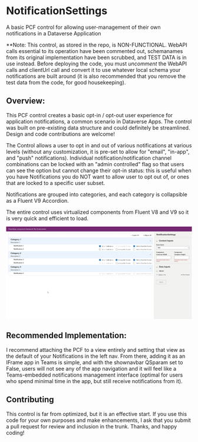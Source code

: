 # NotificationSettings
A basic PCF control for allowing user-management of their own notifications in a Dataverse Application

**Note: This control, as stored in the repo, is NON-FUNCTIONAL. WebAPI calls essential to its operation have been commented out, schemanames from its original implementation have been scrubbed, and TEST DATA is in use instead. Before deploying the code, you must _uncomment_ the WebAPI calls and clientUrl call and convert it to use whatever local schema your notifications are built around (it is also recommended that you remove the test data from the code, for good housekeeping).

## Overview:
This PCF control creates a basic opt-in / opt-out user experience for application notifications, a common scenario in Dataverse Apps. The control was built on pre-existing data structure and could definitely be streamlined. Design and code contributions are welcome! 

The Control allows a user to opt in and out of various notifications at various levels (without any customization, it is pre-set to allow for "email", "in-app", and "push" notifications). Individual notification/notification channel combinations can be locked with an "admin controlled" flag so that users can see the option but cannot change their opt-in status: this is useful when you have Notifications you do NOT want to allow user to opt out of, or ones that are locked to a specific user subset. 

Notifications are grouped into categories, and each category is collapsible as a Fluent V9 Accordion.

The entire control uses virtualized components from Fluent V8 and V9 so it is very quick and efficient to load. 

![demo gif](./assets/notificationsettingsDemo.gif?)

## Recommended Implementation:
I recommend attaching the PCF to a view entirely and setting that view as the default of your Notifications in the left nav. From there, adding it as an IFrame app in Teams is simple, and with the shownavbar QSparam set to False, users will not see any of the app navigation and it will feel like a Teams-embedded notifications management interface (optimal for users who spend minimal time in the app, but still receive notifications from it).

## Contributing
This control is far from optimized, but it is an effective start. If you use this code for your own purposes and make enhancements, I ask that you submit a pull request for review and inclusion in the trunk. Thanks, and happy coding!
